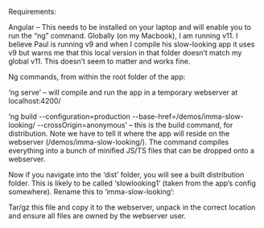 Requirements:

Angular – This needs to be installed on your laptop and will enable you to run the “ng” command. Globally (on my Macbook), I am running v11. I believe Paul is running v9 and when I compile his slow-looking app it uses v9 but warns me that this local version in that folder doesn’t match my global v11. This doesn’t seem to matter and works fine.
 
Ng commands, from within the root folder of the app:
 
‘ng serve’ – will compile and run the app in a temporary webserver at localhost:4200/
 
‘ng build --configuration=production --base-href=/demos/imma-slow-looking/  --crossOrigin=anonymous’ – this is the build command, for distribution. Note we have to tell it where the app will reside on the webserver (/demos/imma-slow-looking/). The command compiles everything into a bunch of minified JS/TS files that can be dropped onto a webserver.
 
Now if you navigate into the ‘dist’ folder, you will see a built distribution folder. This is likely to be called ‘slowlooking1’ (taken from the app’s config somewhere). Rename this to ‘imma-slow-looking’:
 
Tar/gz this file and copy it to the webserver, unpack in the correct location and ensure all files are owned by the webserver user.
 
 

